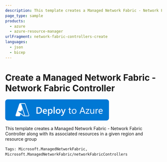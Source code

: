 ```yaml
---
description: This template creates a Managed Network Fabric - Network Fabric Controller along with its associated resources in a given region and resource group
page_type: sample
products:
  - azure
  - azure-resource-manager
urlFragment: network-fabric-controllers-create
languages:
  - json
  - bicep
---
```


# Create a Managed Network Fabric - Network Fabric Controller

[![Deploy To Azure](https://raw.githubusercontent.com/Azure/azure-quickstart-templates/master/1-CONTRIBUTION-GUIDE/images/deploytoazure.svg?sanitize=true)](https://portal.azure.com/#create/Microsoft.Template/uri/https%3A%2F%2Fraw.githubusercontent.com%2FAzure%2Fazure-quickstart-templates%2Fmaster%2Fquickstarts%2Fmicrosoft.managednetworkfabric%2Fnetwork-fabrics-controllers-create%2Fmain.bicep)

This template creates a Managed Network Fabric - Network Fabric Controller along with its associated resources in a given region and resource group

`Tags: Microsoft.ManagedNetworkFabric, Microsoft.ManagedNetworkFabric/networkFabricControllers`
